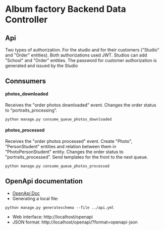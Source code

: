 # Album factory Backend Data Controller

## Api
Two types of authorization. For the studio and for their customers ("Studio" and "Order" entities).
Both authorizations used JWT. Studios can add "School" and "Order" entities.
The password for customer authorization is generated and issued by the Studio

## Connsumers
#### photos_downloaded
Receives the "order photos downloaded" event.
Changes the order status to "portraits_processing".
```command line
python manage.py consume_queue_photos_downloaded
```
#### photos_processed
Receives the "order photos processed" event.
Create "Photo",  "PersonStudent" entities and relation between them in "PhotoPersonStudent" entity.
Changes the order status to "portraits_processed".
Send templates for the front to the next queue.
```command line
python manage.py consume_queue_photos_processed
```

## OpenApi documentation
- [OpenApi Doc](https://github.com/Todvaa/album-factory/blob/master/api.yml)  
- Generating a local file:
```command line
python manage.py generateschema --file ../api.yml
```
- Web interface: http://localhost/openapi
- JSON format: http://localhost/openapi/?format=openapi-json
